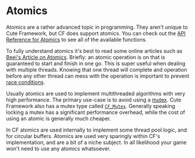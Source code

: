 # Atomics

Atomics are a rather advanced topic in programming. They aren't unique to Cute Framework, but CF does support atomics. You can check out the [API Reference for Atomics](https://randygaul.github.io/cute_framework/#/api_reference?id=atomics) to see all of the available functions.

To fully understand atomics it's best to read some online articles such as [Beej's Article on Atomics](https://beej.us/guide/bgc/html/split/chapter-atomics.html). Briefly: an atomic operation is on that is guaranteed to start and finish in one go. This is super useful when dealing with multiple threads. Knowing that one thread will complete and operation before any other thread can mess with the operation is important to prevent [race conditions](https://stackoverflow.com/questions/34510/what-is-a-race-condition).

Usually atomics are used to implement multithreaded algorithms with very high performance. The primary use-case is to avoid using a [mutex](https://en.cppreference.com/w/cpp/thread/mutex). Cute Framework also has a mutex type called [`CF_Mutex`](https://randygaul.github.io/cute_framework/#/multithreading/cf_mutex). Generally speaking locking a mutex has a significant performance overhead, while the cost of using an atomic is generally much cheaper.

In CF atomics are used internally to implement some thread pool logic, and for circular buffers. Atomics are used very sparingly within CF's implementation, and are a bit of a niche subject. In all likelihood your game won't need to use any atomics whatsoever.
